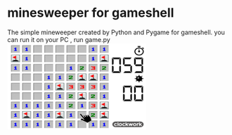 # minesweeper for gameshell
The simple mineweeper created by Python and Pygame for gameshell.
you can run it on your PC , run game.py
![minesweeper](minesweeper.png)
